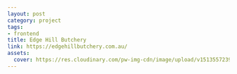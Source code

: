 ```yaml
---
layout: post
category: project
tags: 
- frontend
title: Edge Hill Butchery
link: https://edgehillbutchery.com.au/
assets:
  cover: https://res.cloudinary.com/pw-img-cdn/image/upload/v1513557239/okok/albumregistry-new-profile-2500w.jpg
---
```


